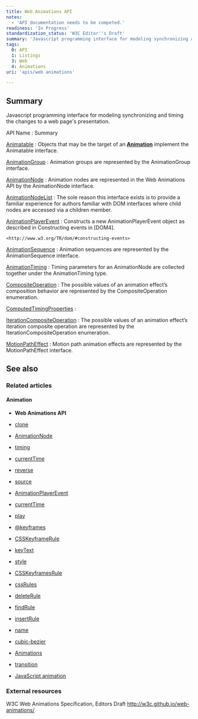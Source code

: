 ```yaml
---
title: Web Animations API
notes:
  - 'API documentation needs to be competed.'
readiness: 'In Progress'
standardization_status: 'W3C Editor''s Draft'
summary: 'Javascript programming interface for modeling synchronizing and timing the changes to a web page''s presentation.'
tags:
  0: API
  1: Listings
  3: Web
  4: Animations
uri: 'apis/web animations'

---
```

## Summary

Javascript programming interface for modeling synchronizing and timing the changes to a web page's presentation.

API Name
:   Summary

[Animatable](/apis/web_animations/Animatable)
:   Objects that may be the target of an [**Animation**](/apis/web_animations/Animation) implement the Animatable interface.

[AnimationGroup](/apis/web_animations/AnimationGroup)
:   Animation groups are represented by the AnimationGroup interface.

[AnimationNode](/apis/web_animations/AnimationNode)
:   Animation nodes are represented in the Web Animations API by the AnimationNode interface.

[AnimationNodeList](/apis/web_animations/AnimationNodeList)
:   The sole reason this interface exists is to provide a familiar experience for authors familiar with DOM interfaces where child nodes are accessed via a children member.

[AnimationPlayerEvent](/apis/web_animations/AnimationPlayerEvent)
:   Constructs a new AnimationPlayerEvent object as described in Constructing events in [DOM4].

    <http://www.w3.org/TR/dom/#constructing-events>

[AnimationSequence](/apis/web_animations/AnimationSequence)
:   Animation sequences are represented by the AnimationSequence interface.

[AnimationTiming](/apis/web_animations/AnimationTiming)
:   Timing parameters for an AnimationNode are collected together under the AnimationTiming type.

[CompositeOperation](/apis/web_animations/CompositeOperation)
:   The possible values of an animation effect’s composition behavior are represented by the CompositeOperation enumeration.

[ComputedTimingProperties](/apis/web_animations/ComputedTimingProperties)
:

[IterationCompositeOperation](/apis/web_animations/IterationCompositeOperation)
:   The possible values of an animation effect’s iteration composite operation are represented by the IterationCompositeOperation enumeration.

[MotionPathEffect](/apis/web_animations/MotionPathEffect)
:   Motion path animation effects are represented by the MotionPathEffect interface.

## See also

### Related articles

#### Animation

-   **Web Animations API**

-   [clone](/apis/web_animations/AnimationEffect/clone)

-   [AnimationNode](/apis/web_animations/AnimationNode)

-   [timing](/apis/web_animations/AnimationNode/timing)

-   [currentTime](/apis/web_animations/AnimationPlayer/currentTime)

-   [reverse](/apis/web_animations/AnimationPlayer/reverse)

-   [source](/apis/web_animations/AnimationPlayer/source)

-   [AnimationPlayerEvent](/apis/web_animations/AnimationPlayerEvent)

-   [currentTime](/apis/web_animations/AnimationTimeline/currentTime)

-   [play](/apis/web_animations/AnimationTimeline/play)

-   [@keyframes](/css/atrules/@keyframes)

-   [CSSKeyframeRule](/css/cssom/CSSKeyframeRule)

-   [keyText](/css/cssom/CSSKeyframeRule/keyText)

-   [style](/css/cssom/CSSKeyframeRule/style)

-   [CSSKeyframesRule](/css/cssom/CSSKeyframesRule)

-   [cssRules](/css/cssom/CSSKeyframesRule/cssRules)

-   [deleteRule](/css/cssom/CSSKeyframesRule/deleteRule)

-   [findRule](/css/cssom/CSSKeyframesRule/findRule)

-   [insertRule](/css/cssom/CSSKeyframesRule/insertRule)

-   [name](/css/cssom/CSSKeyframesRule/name)

-   [cubic-bezier](/css/functions/cubic-bezier)

-   [Animations](/css/properties/animations)

-   [transition](/css/properties/transition)

-   [JavaScript animation](/tutorials/animation_in_javascript_2)

### External resources

W3C Web Animations Specification, Editors Draft <http://w3c.github.io/web-animations/>

